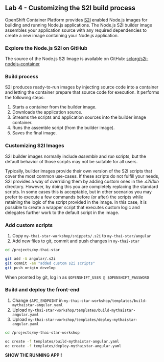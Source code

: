 ## Lab 4 - Customizing the S2I build process

OpenShift Container Platform provides [S2I](https://docs.openshift.com/container-platform/3.11/architecture/core_concepts/builds_and_image_streams.html#source-build) enabled Node.js images for building and running Node.js applications. The Node.js S2I builder image assembles your application source with any required dependencies to create a new image containing your Node.js application. 

### Explore the Node.js S2I on GitHub

The source of the Node.js S2I Image is available on GitHub: [sclorg/s2i-nodejs-container](https://github.com/sclorg/s2i-nodejs-container)

### Build process

S2I produces ready-to-run images by injecting source code into a container and letting the container prepare that source code for execution. It performs the following steps:

1. Starts a container from the builder image.
2. Downloads the application source.
3. Streams the scripts and application sources into the builder image container.
4. Runs the assemble script (from the builder image).
5. Saves the final image.

### Customizing S2I Images

S2I builder images normally include *assemble* and *run* scripts, but the default behavior of those scripts may not be suitable for all users.

Typically, builder images provide their own version of the S2I scripts that cover the most common use-cases. If these scripts do not fulfill your needs, S2I provides a way of overriding them by adding custom ones in the *.s2i/bin* directory. However, by doing this you are completely replacing the standard scripts. In some cases this is acceptable, but in other scenarios you may prefer to execute a few commands before (or after) the scripts while retaining the logic of the script provided in the image. In this case, it is possible to create a wrapper script that executes custom logic and delegates further work to the default script in the image.

### Add custom scripts

1. Copy `my-thai-star-workshop/snippets/.s2i` to `my-thai-star/angular`
2. Add new files to git, commit and push changes in `my-thai-star`

```bash
cd /projects/my-thai-star

git add -A angular/.s2i
git commit -am "added custom s2i scripts"
git push origin develop

```

When promted by git, log in as `$OPENSHIFT_USER @ $OPENSHIFT_PASSWORD`

### Build and deploy the front-end

1. Change `$API_ENDPOINT` in `my-thai-star-workshop/templates/build-mythaistar-angular.yaml`
2. Upload `my-thai-star-workshop/templates/build-mythaistar-angular.yaml`
3. Upload `my-thai-star-workshop/templates/deploy-mythaistar-angular.yaml`

```bash
cd /projects/my-thai-star-workshop

oc create -f templates/build-mythaistar-angular.yaml
oc create -f templates/deploy-mythaistar-angular.yaml

```

**SHOW THE RUNNING APP !**

